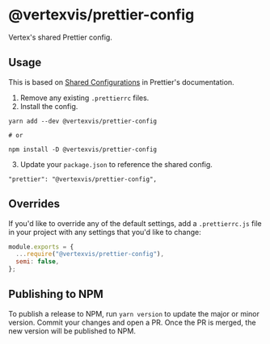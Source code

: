 # @vertexvis/prettier-config

Vertex's shared Prettier config.

## Usage

This is based on [Shared
Configurations](https://prettier.io/docs/en/configuration.html#sharing-configurations)
in Prettier's documentation.

1. Remove any existing `.prettierrc` files.
2. Install the config.
  ```
  yarn add --dev @vertexvis/prettier-config

  # or

  npm install -D @vertexvis/prettier-config
  ```
3. Update your `package.json` to reference the shared config.
  ```
  "prettier": "@vertexvis/prettier-config",
  ```

## Overrides

If you'd like to override any of the default settings, add a `.prettierrc.js`
file in your project with any settings that you'd like to change:

```js
module.exports = {
  ...require("@vertexvis/prettier-config"),
  semi: false,
};
```

## Publishing to NPM

To publish a release to NPM, run `yarn version` to update the major or minor
version. Commit your changes and open a PR. Once the PR is merged, the new
version will be published to NPM.

